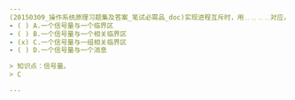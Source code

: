 ```yaml
---
(20150309_操作系统原理习题集及答案_笔试必需品_doc)实现进程互斥时，用﹎﹎﹎﹎对应，对同一个信号量调用PV操作实现互斥。
- ( ) A.一个信号量与一个临界区 
- ( ) B.一个信号量与一个相关临界区 
- (x) C.一个信号量与一组相关临界区 
- ( ) D.一个信号量与一个消息

> 知识点：信号量。
> C

---
```

